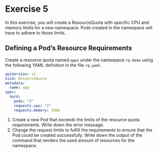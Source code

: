 # Exercise 5

In this exercise, you will create a ResourceQuota with specific CPU and memory limits for a new namespace. Pods created in the namespace will have to adhere to those limits. 

## Defining a Pod’s Resource Requirements

Create a resource quota named `apps` under the namespace `rq-demo` using the following YAML definition in the file `rq.yaml`.

```yaml
apiVersion: v1
kind: ResourceQuota
metadata:
  name: app
spec:
  hard:
    pods: "2"
    requests.cpu: "2"
    requests.memory: 500m
```

1. Create a new Pod that exceeds the limits of the resource quota requirements. Write down the error message.
2. Change the request limits to fulfill the requirements to ensure that the Pod could be created successfully. Write down the output of the command that renders the used amount of resources for the namespace.